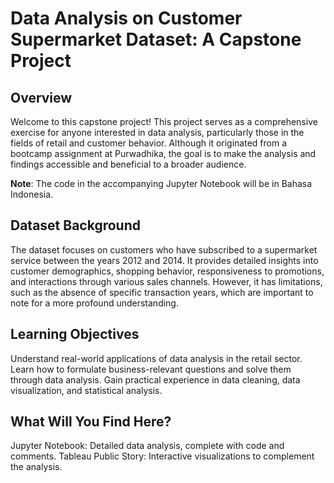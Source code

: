 # Data Analysis on Customer Supermarket Dataset: A Capstone Project
## Overview
Welcome to this capstone project! This project serves as a comprehensive exercise for anyone interested in data analysis, particularly those in the fields of retail and customer behavior. Although it originated from a bootcamp assignment at Purwadhika, the goal is to make the analysis and findings accessible and beneficial to a broader audience.

**Note**: The code in the accompanying Jupyter Notebook will be in Bahasa Indonesia.

## Dataset Background
The dataset focuses on customers who have subscribed to a supermarket service between the years 2012 and 2014. It provides detailed insights into customer demographics, shopping behavior, responsiveness to promotions, and interactions through various sales channels. However, it has limitations, such as the absence of specific transaction years, which are important to note for a more profound understanding.

## Learning Objectives
Understand real-world applications of data analysis in the retail sector.
Learn how to formulate business-relevant questions and solve them through data analysis.
Gain practical experience in data cleaning, data visualization, and statistical analysis.

## What Will You Find Here?
Jupyter Notebook: Detailed data analysis, complete with code and comments.
Tableau Public Story: Interactive visualizations to complement the analysis.
